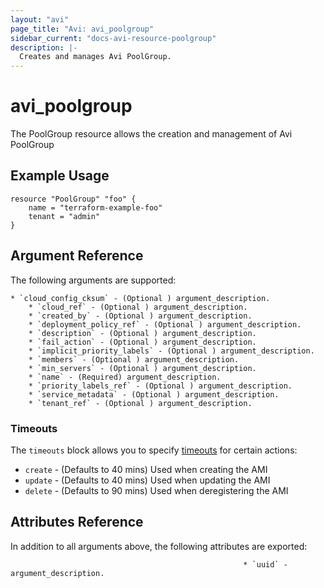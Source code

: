 ```yaml
---
layout: "avi"
page_title: "Avi: avi_poolgroup"
sidebar_current: "docs-avi-resource-poolgroup"
description: |-
  Creates and manages Avi PoolGroup.
---
```


# avi_poolgroup

The PoolGroup resource allows the creation and management of Avi PoolGroup

## Example Usage

```hcl
resource "PoolGroup" "foo" {
    name = "terraform-example-foo"
    tenant = "admin"
}
```

## Argument Reference

The following arguments are supported:

    * `cloud_config_cksum` - (Optional ) argument_description.
        * `cloud_ref` - (Optional ) argument_description.
        * `created_by` - (Optional ) argument_description.
        * `deployment_policy_ref` - (Optional ) argument_description.
        * `description` - (Optional ) argument_description.
        * `fail_action` - (Optional ) argument_description.
        * `implicit_priority_labels` - (Optional ) argument_description.
        * `members` - (Optional ) argument_description.
        * `min_servers` - (Optional ) argument_description.
        * `name` - (Required) argument_description.
        * `priority_labels_ref` - (Optional ) argument_description.
        * `service_metadata` - (Optional ) argument_description.
        * `tenant_ref` - (Optional ) argument_description.
        
### Timeouts

The `timeouts` block allows you to specify [timeouts](https://www.terraform.io/docs/configuration/resources.html#timeouts) for certain actions:

* `create` - (Defaults to 40 mins) Used when creating the AMI
* `update` - (Defaults to 40 mins) Used when updating the AMI
* `delete` - (Defaults to 90 mins) Used when deregistering the AMI

## Attributes Reference

In addition to all arguments above, the following attributes are exported:

                                                        * `uuid` - argument_description.
    
